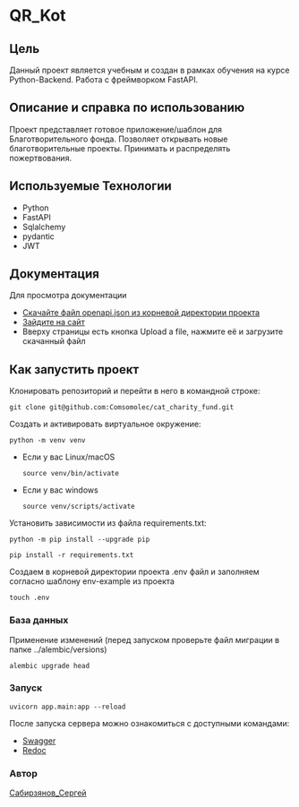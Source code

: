 # QR_Kot

## Цель
Данный проект является учебным и создан в рамках обучения на курсе Python-Backend.
Работа с фреймворком FastAPI.

## Описание и справка по использованию
Проект представляет готовое приложение/шаблон для Благотворительного фонда.
Позволяет открывать новые благотворительные проекты.
Принимать и распределять пожертвования.

## Используемые Технологии
- Python
- FastAPI
- Sqlalchemy
- pydantic
- JWT

## Документация
Для просмотра документации
* [Скачайте файл openapi.json из корневой директории проекта](../openapi.json)
* [Зайдите на сайт](https://redocly.github.io/redoc/)
* Вверху страницы есть кнопка Upload a file, нажмите её и загрузите скачанный файл

## Как запустить проект
Клонировать репозиторий и перейти в него в командной строке:

```
git clone git@github.com:Comsomolec/cat_charity_fund.git
```

Cоздать и активировать виртуальное окружение:

```
python -m venv venv
```

* Если у вас Linux/macOS

    ```
    source venv/bin/activate
    ```

* Если у вас windows

    ```
    source venv/scripts/activate
    ```

Установить зависимости из файла requirements.txt:

```
python -m pip install --upgrade pip
```

```
pip install -r requirements.txt
```

Создаем в корневой директории проекта .env файл и заполняем согласно шаблону env-example из проекта

```
touch .env
```

### База данных

Применение изменений (перед запуском проверьте файл миграции в папке ../alembic/versions)
```
alembic upgrade head
```

### Запуск
```
uvicorn app.main:app --reload
```

После запуска сервера можно ознакомиться с доступными командами:
* [Swagger](http://127.0.0.1:8000/docs)
* [Redoc](http://127.0.0.1:8000/redoc)

### Автор
[Сабирзянов_Сергей](https://github.com/Comsomolec)
